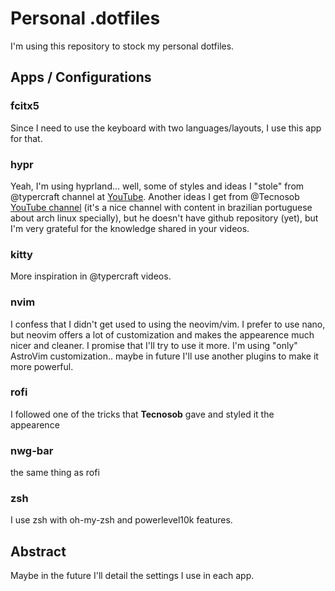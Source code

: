 # Personal .dotfiles

I'm using this repository to stock my personal dotfiles.

## Apps / Configurations

### fcitx5

Since I need to use the keyboard with two languages/layouts, I use this app for that.

### hypr

Yeah, I'm using hyprland... well, some of styles and ideas I "stole" from @typercraft channel at [YouTube](). Another ideas I get from @Tecnosob [YouTube channel](https://www.youtube.com/@Tecnosob) (it's a nice channel with content in brazilian portuguese about arch linux specially), but he doesn't have github repository (yet), but I'm very grateful for the knowledge shared in your videos.

### kitty
More inspiration in @typercraft videos.

### nvim
I confess that I didn't get used to using the neovim/vim. I prefer to use nano, but neovim offers a lot of customization and makes the appearence much nicer and cleaner. I promise that I'll try to use it more.
I'm using "only" AstroVim customization.. maybe in future I'll use another plugins to make it more powerful.

### rofi

I followed one of the tricks that **Tecnosob** gave and styled it the appearence

### nwg-bar

the same thing as rofi

### zsh

I use zsh with oh-my-zsh and powerlevel10k features.

## Abstract

Maybe in the future I'll detail the settings I use in each app.



